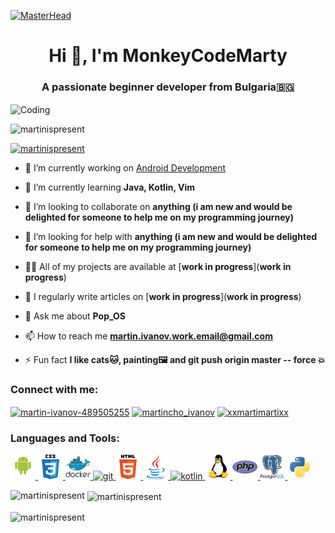 [![MasterHead](https://i.pinimg.com/originals/b4/e3/71/b4e371619042d1e80918d09904e90f7d.gif)](https://google.com)
<h1 align="center">Hi 👋, I'm MonkeyCodeMarty</h1>
<h3 align="center">A passionate beginner developer from Bulgaria🇧🇬</h3>
<img align="center" alt="Coding" width="1000" src="https://i.imgur.com/UH8KV4m.gif">
<p align="left"> <img src="https://komarev.com/ghpvc/?username=martinispresent&label=Profile%20views&color=0e75b6&style=flat" alt="martinispresent" /> </p>

<p align="left"> <a href="https://github.com/ryo-ma/github-profile-trophy"><img src="https://github-profile-trophy.vercel.app/?username=martinispresent" alt="martinispresent" /></a> </p>

- 🔭 I’m currently working on [Android Development](https://github.com/FontysVenlo/prj3-2023-android-08)

- 🌱 I’m currently learning **Java, Kotlin, Vim**

- 👯 I’m looking to collaborate on **anything (i am new and would be delighted for someone to help me on my programming journey)**

- 🤝 I’m looking for help with **anything (i am new and would be delighted for someone to help me on my programming journey)**

- 👨‍💻 All of my projects are available at [**work in progress**](**work in progress**)

- 📝 I regularly write articles on [**work in progress**](**work in progress**)

- 💬 Ask me about **Pop_OS**

- 📫 How to reach me **martin.ivanov.work.email@gmail.com**

- ⚡ Fun fact **I like cats🐱, painting🖼️ and git push origin master -- force 💥**

<h3 align="left">Connect with me:</h3>
<p align="left">
<a href="https://linkedin.com/in/martin-ivanov-489505255" target="blank"><img align="center" src="https://raw.githubusercontent.com/rahuldkjain/github-profile-readme-generator/master/src/images/icons/Social/linked-in-alt.svg" alt="martin-ivanov-489505255" height="30" width="40" /></a>
<a href="https://instagram.com/martincho_ivanov" target="blank"><img align="center" src="https://raw.githubusercontent.com/rahuldkjain/github-profile-readme-generator/master/src/images/icons/Social/instagram.svg" alt="martincho_ivanov" height="30" width="40" /></a>
<a href="https://discord.gg/xxmartimartixx" target="blank"><img align="center" src="https://raw.githubusercontent.com/rahuldkjain/github-profile-readme-generator/master/src/images/icons/Social/discord.svg" alt="xxmartimartixx" height="30" width="40" /></a>
</p>

<h3 align="left">Languages and Tools:</h3>
<p align="left"> <a href="https://developer.android.com" target="_blank" rel="noreferrer"> <img src="https://raw.githubusercontent.com/devicons/devicon/master/icons/android/android-original-wordmark.svg" alt="android" width="40" height="40"/> </a> <a href="https://www.w3schools.com/css/" target="_blank" rel="noreferrer"> <img src="https://raw.githubusercontent.com/devicons/devicon/master/icons/css3/css3-original-wordmark.svg" alt="css3" width="40" height="40"/> </a> <a href="https://www.docker.com/" target="_blank" rel="noreferrer"> <img src="https://raw.githubusercontent.com/devicons/devicon/master/icons/docker/docker-original-wordmark.svg" alt="docker" width="40" height="40"/> </a> <a href="https://git-scm.com/" target="_blank" rel="noreferrer"> <img src="https://www.vectorlogo.zone/logos/git-scm/git-scm-icon.svg" alt="git" width="40" height="40"/> </a> <a href="https://www.w3.org/html/" target="_blank" rel="noreferrer"> <img src="https://raw.githubusercontent.com/devicons/devicon/master/icons/html5/html5-original-wordmark.svg" alt="html5" width="40" height="40"/> </a> <a href="https://www.java.com" target="_blank" rel="noreferrer"> <img src="https://raw.githubusercontent.com/devicons/devicon/master/icons/java/java-original.svg" alt="java" width="40" height="40"/> </a> <a href="https://kotlinlang.org" target="_blank" rel="noreferrer"> <img src="https://www.vectorlogo.zone/logos/kotlinlang/kotlinlang-icon.svg" alt="kotlin" width="40" height="40"/> </a> <a href="https://www.linux.org/" target="_blank" rel="noreferrer"> <img src="https://raw.githubusercontent.com/devicons/devicon/master/icons/linux/linux-original.svg" alt="linux" width="40" height="40"/> </a> <a href="https://www.php.net" target="_blank" rel="noreferrer"> <img src="https://raw.githubusercontent.com/devicons/devicon/master/icons/php/php-original.svg" alt="php" width="40" height="40"/> </a> <a href="https://www.postgresql.org" target="_blank" rel="noreferrer"> <img src="https://raw.githubusercontent.com/devicons/devicon/master/icons/postgresql/postgresql-original-wordmark.svg" alt="postgresql" width="40" height="40"/> </a> <a href="https://www.python.org" target="_blank" rel="noreferrer"> <img src="https://raw.githubusercontent.com/devicons/devicon/master/icons/python/python-original.svg" alt="python" width="40" height="40"/> </a> </p>

<p><img align="left" src="https://github-readme-stats.vercel.app/api/top-langs?username=martinispresent&show_icons=true&locale=en&layout=compact" alt="martinispresent" /></p>

<p>&nbsp;<img align="center" src="https://github-readme-stats.vercel.app/api?username=martinispresent&show_icons=true&locale=en" alt="martinispresent" /></p>

<p><img align="center" src="https://github-readme-streak-stats.herokuapp.com/?user=martinispresent&" alt="martinispresent" /></p>

